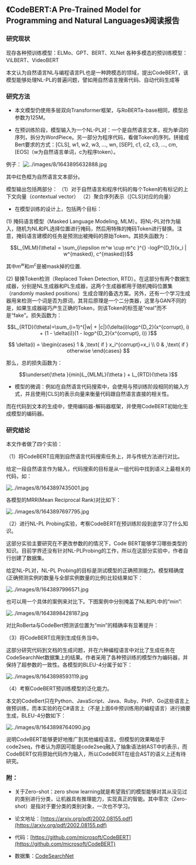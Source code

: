 ## 《CodeBERT:A Pre-Trained Model for Programming and Natural Languages》阅读报告


### 研究现状

现存各种预训练模型：ELMo、GPT、BERT、XLNet
各种多模态的预训练模型：ViLBERT、VideoBERT

本文认为自然语言NL与编程语言PL也是一种跨模态的领域，提出CodeBERT，该模型能够处理NL-PL的普遍问题，譬如用自然语言搜索代码、自动代码生成等


### 研究方法

* 本文模型仍使用多层双向Transformer框架，与RoBERTa-base相同，模型总参数为125M。

* 在预训练阶段，模型输入为一个NL-PL对：一个是自然语言文本，视为单词的序列，拆分为WordPiece。另一部分为程序代码，看做Token的序列。拼接成Bert要求的方式：[CLS], w1, w2, w3, ..., wn, [SEP], c1, c2, c3, ..., cm, [EOS]（w为自然语言单词，c为程序token）。

例子：
![../images/8/1643895632888.jpg](../images/8/1643895632888.jpg)

其中红色框为自然语言文本部分。

模型输出包括两部分：
（1）对于自然语言和程序代码的每个Token的有标记的上下文向量（contextual vector）
（2）聚合序列表示（[CLS]对应的向量）

* 在模型训练的设计上，包括两个目标：

(1) 掩码语言模型（Masked Language Modeling, MLM）。将NL-PL对作为输入，随机为NL和PL选择位置进行掩码，然后用特殊的掩码Token进行替换。注意，掩码语言建模的任务是预测出被掩码的原始Token。其损失函数为：

$$L_{MLM}(\theta) = \sum_{i\epsilon m^w \cup m^c }^{} -logP^{D_1}(x_i | w^{masked}, c^{masked})$$

其中$m^w$和$m^c$是被mask掉的位置.

(2) 替换Token检测（Replaced Token Detection, RTD）。在这部分有两个数据生成器，分别是NL生成器和PL生成器，这两个生成器都用于随机掩码位置集（randomly masked positions）生成合理的备选方案。另外，还有一个学习生成器用来检测一个词是否为原词，其背后原理是一个二分类器，这里与GAN不同的是，如果生成器碰巧产生正确的Token，则该Token的标签是“real”而不是“fake”。损失函数为：

$$L_{RTD}(\theta)=\sum_{i=1}^{|w| + |c|}(\delta(i)logp^{D_2}(x^{corrupt}, i) + (1 - \delta(i))(1 - logp^{D_2}(x^{corrupt}, i)) )$$

$$
\delta(i) = \begin{cases}
1 & ,\text{ if } x_i^{corrupt}=x_i \\
0 & ,\text{ if } otherwise 
\end{cases}
$$

那么，总的损失函数为：

$$\underset{\theta }{min}L_{MLML}(\theta ) + L_{RTD}(\theta )$$


* 模型的微调：例如在自然语言代码搜索中，会使用与预训练阶段相同的输入方式，并且使用[CLS]的表示向量来衡量代码跟自然语言直接的相关性。

而在代码到文本的生成中，使用编码器-解码器框架，并使用CodeBERT初始化生成模型的编码器。


### 研究结论

本文作者做了四个实验：

（1）将CodeBERT应用到自然语言代码搜索任务上，并与传统方法进行对比。

给定一段自然语言作为输入，代码搜索的目标是从一组代码中找到语义上最相关的代码，如：

![../images/8/1643897435001.jpg](../images/8/1643897435001.jpg)

各模型的MRR(Mean Reciprocal Rank)对比如下：

![../images/8/1643897697795.jpg](../images/8/1643897697795.jpg)



（2）进行NL-PL Probing实验，考察CodeBERT在预训练阶段到底学习了什么知识。

这部分实验主要研究在不更改参数的的情况下，Code BERT能够学习哪些类型的知识。目前学界还没有针对NL-PLProbing的工作，所以在这部分实验中，作者自行创建了数据集。

给定NL-PL对，NL-PL Probing的目标是测试模型的正确预测能力。模型精确度(正确预测实例的数量与全部实例数量的比例)比较结果如下：

![../images/8/1643897996571.jpg](../images/8/1643897996571.jpg)

也可以用一个具体的案例来对比下。下图案例中分别掩盖了NL和PL中的“min”:

![../images/8/1643898428187.jpg](../images/8/1643898428187.jpg)

对比RoBerta与CodeBert预测该位置为“min”的精确率有显著提升：


（3）将CodeBERT应用到生成任务当中。

这部分研究代码到文档的生成问题，并在六种编程语言中对比了生成任务在CodeSearchNet数据集上的结果。作者采用了各种预训练的模型作为编码器，并保持了超参数的一致性。各模型的BLEU-4分属于如下：

![../images/8/1643898593119.jpg](../images/8/1643898593119.jpg)




（4）考察CodeBERT预训练模型的泛化能力。

本文的CodeBert只在Python、JavaScript、Java、Ruby、PHP、Go这些语言上做预训练，而本实验的在C#语言上（不是上面6中预训练用的编程语言）进行摘要生成，BLEU-4分数如下：

![../images/8/1643898764090.jpg](../images/8/1643898764090.jpg)

说明CodeBERT能够更好地推广到其他编程语言。但模型的效果略低于code2seq，作者认为原因可能是code2seq融入了抽象语法树AST中的表示，而CodeBERT仅将原始代码作为输入，所以CodeBERT在组合AST的语义上还有待研究。

### 附：

* 关于Zero-shot：zero show learning就是希望我们的模型能够对其从没见过的类别进行分类，让机器具有推理能力，实现真正的智能。其中零次（Zero-shot）是指对于要分类的类别对象，一次也不学习。

* 论文地址：[https://arxiv.org/pdf/2002.08155.pdf](https://arxiv.org/pdf/2002.08155.pdf)

* 代码：[https://github.com/microsoft/CodeBERT](https://github.com/microsoft/CodeBERT)

* 数据集：[CodeSearchNet](https://arxiv.org/pdf/1909.09436.pdf)